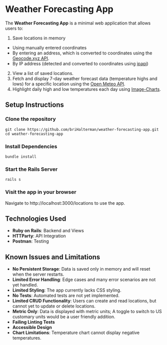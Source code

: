 # Weather Forecasting App

The **Weather Forecasting App** is a minimal web application that allows users to:
1. Save locations in memory
- Using manually entered coordinates
- By entering an address, which is converted to coordinates using the [Geocode.xyz API](https://geocode.xyz).
- By IP address (detected and converted to coordinates using [ipapi](ipapi.co))
2. View a list of saved locations.
3. Fetch and display 7-day weather forecast data (temperature highs and lows) for a specific location using the [Open Meteo API](https://open-meteo.com).
4. Highlight daily high and low temperatures each day using [Image-Charts](https://documentation.image-charts.com/).

## Setup Instructions

### Clone the repository
```
git clone https://github.com/briHalterman/weather-forecasting-app.git
cd weather-forecasting-app
```
### Install Dependencies
```bundle install```
### Start the Rails Server
```rails s```
### Visit the app in your browser
Navigate to http://localhost:3000/locations to use the app.

## Technologies Used
- **Ruby on Rails**: Backend and Views
- **HTTParty**: API Integration
- **Postman**: Testing

## Known Issues and Limitations
- **No Persistent Storage**: Data is saved only in memory and will reset when the server restarts.
- **Limited Error Handling**: Edge cases and many error scenarios are not yet handled.
- **Limited Styling**: The app currently lacks CSS styling.
- **No Tests**: Automated tests are not yet implemented.
- **Limited CRUD Functionality**: Users can create and read locations, but cannot yet to update or delete locations.
- **Metric Only**: Data is displayed with metric units; A toggle to switch to US customary units would be a user friendly addition.
- **Failing Linting Tests**
- **Accessible Design**
- **Chart Limitations**: Temperature chart cannot display negative temperatures.